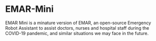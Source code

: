 # EMAR-Mini
EMAR Mini is a minature version of EMAR, an open-source Emergency Robot Assistant to assist doctors, nurses and hospital staff during the COVID-19 pandemic, and similar situations we may face in the future.
